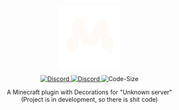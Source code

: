 <p align="center">
  <img src="https://raw.githubusercontent.com/MinersStudios/.github/main/assets/logos/logo_white.png" alt="MinersStudios">
</p>

<p align="center">
  <a href="https://www.codefactor.io/repository/github/minersstudios/msdecor">
    <img src="https://www.codefactor.io/repository/github/minersstudios/msdecor/badge" alt="Discord">
  </a>
  <a href="https://stdrp.ga/discord">
    <img src="https://discordapp.com/api/guilds/704273784378753124/widget.png?style=shield" alt="Discord">
  </a>
  <img src="https://img.shields.io/github/languages/code-size/minersstudios/msDecor.svg" alt="Code-Size">
</p>
<p align="center">
A Minecraft plugin with Decorations for "Unknown server" <br>
  (Project is in development, so there is shit code)
</p>
  


